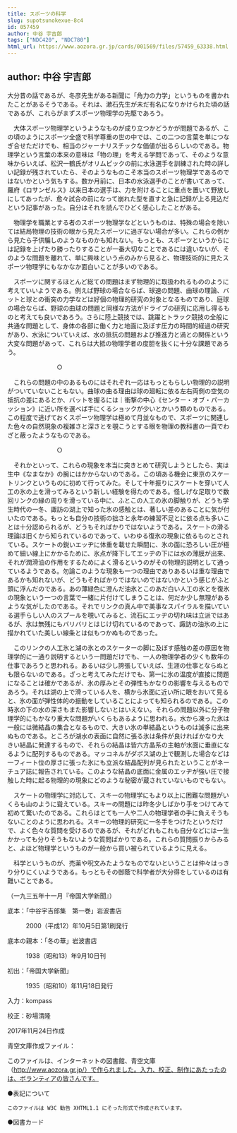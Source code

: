 ```yaml
---
title: スポーツの科学
slug: supotsunokexue-8c4
id: 057459
author: 中谷 宇吉郎
tags: ["NDC420", "NDC780"]
html_url: https://www.aozora.gr.jp/cards/001569/files/57459_63338.html
---
```


## author: 中谷 宇吉郎

大分昔の話であるが、冬彦先生がある新聞に「角力の力学」というものを書かれたことがあるそうである。それは、漱石先生が未だ有名になりかけられた頃の話であるが、これらがまずスポーツ物理学の先駆であろう。

　大体スポーツ物理学というようなものが成り立つかどうかが問題であるが、この頃のようにスポーツ全盛で科学尊重の世の中では、この二つの言葉を単につなぎ合せただけでも、相当のジャーナリスチックな価値が出るらしいのである。物理学という言葉の本来の意味は「物の理」を考える学問であって、そのような意味からいえば、松沢一鶴氏がオリムピックの前に水泳選手を訓練された時の詳しい記録が残されていたら、そのようなものこそ本当のスポーツ物理学であるのではないかという気もする。数か月前に、日本の水泳選手のことが書いてあって、羅府《ロサンゼルス》以来日本の選手は、力を附けることに重点を置いて野放しにしてあったが、愈々試合の前になって崩れた型を直すと急に記録が上る見込だという記事があった。自分はそれを読んでひどく感心したことがある。

　物理学を職業とする者のスポーツ物理学などというものは、特殊の場合を除いては結局物理の技術の眼から見たスポーツに過ぎない場合が多い。これらの例から見たら子供騙しのようなものかも知れない。もっとも、スポーツというからには記録を上げたり勝ったりすることが一番大切なことであるには違いないが、そのような問題を離れて、単に興味という点のみから見ると、物理技術的に見たスポーツ物理学にもなかなか面白いことが多いのである。

　スポーツに関するほとんど総ての問題はまず物理的に取扱われるもののように考えていいようである。例えば野球の場合ならば、球速の問題、曲球の理論、バットと球との衝突の力学などは好個の物理的研究の対象となるものであり、庭球の場合ならば、野球の曲球の問題と同様な方法がドライブの研究に応用し得るものと考えても良いであろう。さらに陸上競技では、跳躍とトラック競技の全般に共通な問題として、身体の各部に働く力と地面に及ぼす圧力の時間的経過の研究があり、水泳についていえば、水の抵抗の問題および推進力と渦との関係という大変な問題があって、これらは大抵の物理学者の度胆を抜くに十分な課題であろう。



　　　　　　　　○



　これらの問題の中のあるものにはそれぞれ一応はもっともらしい物理的の説明がついていないこともない。曲球の曲る理由は球の廻転に依る左右両側の空気の抵抗の差にあるとか、バットを握るには｜衝撃の中心《センター・オブ・パーカッション》に近い所を選べば手にくるショックが少いとかいう類のものである。この程度で逃げておくスポーツ物理学は極めて月並なもので、スポーツに関連した色々の自然現象の複雑さと深さとを覗こうとする眼を物理の教科書の一頁でわざと蔽ったようなものである。



　　　　　　　　○



　それかといって、これらの現象を本当に突きとめて研究しようとしたら、実は生中《なまなか》の腕にはかからないのである。この頃ある機会に東京のスケートリンクというものに初めて行ってみた。そして十年振りにスケートを穿いて人工の氷の上を滑ってみるという新しい経験を得たのである。怪しげな足取りで数回リンクの縁の周りを滑っている中に、ふとこの人工の氷の脚触りが、どうも学生時代の一冬、諏訪の湖上で知った氷の感触とは、著しい差のあることに気が付いたのである。もっとも自分の技術の拙さと永年の練習不足とに依る点も多いことは十分認められるが、どうもそればかりではないようである。スケートの滑る理論は旧くから知られているのであって、いわゆる復氷の現象に依るものとされている。スケートの鋭いエッヂに体重を載せた瞬間に、氷の面に恐ろしい圧が極めて細い線上にかかるために、氷点が降下してエッヂの下には水の薄膜が出来、それが潤滑油の作用をするためによく滑るというのがその物理的説明として通っているようである。勿論このような現象も一つの理由でありあるいは重な理由であるかも知れないが、どうもそればかりではないのではないかという感じがふと頭に浮んだのである。あの薄緑色に澄んだ油氷とこのあだ白い人工の氷とを復氷の現象という一つの言葉で一緒に片付けてしまうことは、何だか少し無理があるような気がしたのである。それでリンクの真ん中で美事なスパイラルを描いている選手らしい人のスプールを覗いてみると、流石にエッヂの切れ味は立派ではあるが、氷は無残にもバリバリとはじけ切れているのであって、諏訪の油氷の上に描かれていた美しい線条とは似もつかぬものであった。

　このリンクの人工氷と湖の氷とのスケーターの脚に及ぼす感触の差の原因を物理学的に一通り説明するという一問題だけでも、一人の物理学者の少くも数年の仕事であろうと思われる。あるいは少し誇張していえば、生涯の仕事とならぬとも限らないのである。ざっと考えてみただけでも、第一に氷の温度が直接に問題になることは確かであるが、氷の厚みとその弾性もかなりの影響を与えるものであろう。それは湖の上で滑っている人を、横から氷面に近い所に眼をおいて見ると、氷の面が弾性体的の振動をしていることによっても知られるのである。この時氷の下の水の深さもまた影響しないとはいえない。それらの問題以外に分子物理学的にもかなり重大な問題がいくらもあるように思われる。水から凍った氷は一般には微結晶の集合となるもので、大きい氷の単結晶というものは滅多に出来ぬものである。ところが湖水の表面に自然に張る氷は条件が良ければかなり大きい結晶に発達するもので、それらの結晶は皆六方晶系の主軸が水面に垂直になるように配列するものである。マッコネルがダボス湖の上で観測した場合などは一フィート位の厚さに張った氷にも立派な結晶配列が見られたということがネーチュア誌に報告されている。このような結晶の底面に金属のエッヂが強い圧で接触した時に起る物理的の現象にどのような秘密が蔵されていないものでもない。

　スケートの物理学に対応して、スキーの物理学にもより以上に困難な問題がいくらも山のように聳えている。スキーの問題には昨冬少しばかり手をつけてみて初めて驚いたのである。これらはとても一人や二人の物理学者の手に負えそうもないことのように思われる。スキーの物理的研究に一冬手をつけたというだけで、よく色々な質問を受けるのであるが、それがどれもこれも自分などには一生かかっても分りそうもないような質問ばかりである。これらの質問振りからみると、よほど物理学というものが一般から買い被られているように見える。

　科学というものが、売薬や呪文みたようなものでないということは仲々はっきり分りにくいようである。もっともその御蔭で科学者が大分得をしているのは有難いことである。

（一九三五年十一月『帝国大学新聞』）













底本：「中谷宇吉郎集　第一巻」岩波書店

　　　2000（平成12）年10月5日第1刷発行

底本の親本：「冬の華」岩波書店

　　　1938（昭和13）年9月10日刊

初出：「帝国大学新聞」

　　　1935（昭和10）年11月18日発行

入力：kompass

校正：砂場清隆

2017年11月24日作成

青空文庫作成ファイル：

このファイルは、インターネットの図書館、青空文庫（http://www.aozora.gr.jp/）で作られました。入力、校正、制作にあたったのは、ボランティアの皆さんです。











●表記について


	このファイルは W3C 勧告 XHTML1.1 にそった形式で作成されています。







●図書カード